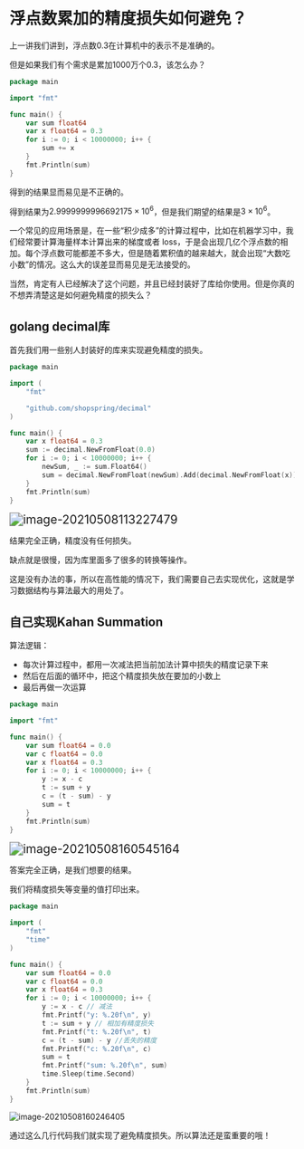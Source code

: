 # 浮点数累加的精度损失如何避免？

上一讲我们讲到，浮点数0.3在计算机中的表示不是准确的。

但是如果我们有个需求是累加1000万个0.3，该怎么办？

```go
package main

import "fmt"

func main() {
	var sum float64
	var x float64 = 0.3
	for i := 0; i < 10000000; i++ {
		sum += x
	}
	fmt.Println(sum)
}
```

得到的结果显而易见是不正确的。

得到结果为$2.9999999996692175 \times10^6$，但是我们期望的结果是$3\times10^6$。

一个常见的应用场景是，在一些“积少成多”的计算过程中，比如在机器学习中，我们经常要计算海量样本计算出来的梯度或者 loss，于是会出现几亿个浮点数的相加。每个浮点数可能都差不多大，但是随着累积值的越来越大，就会出现“大数吃小数”的情况。这么大的误差显而易见是无法接受的。

当然，肯定有人已经解决了这个问题，并且已经封装好了库给你使用。但是你真的不想弄清楚这是如何避免精度的损失么？

## golang decimal库

首先我们用一些别人封装好的库来实现避免精度的损失。

```go
package main

import (
	"fmt"

	"github.com/shopspring/decimal"
)

func main() {
	var x float64 = 0.3
	sum := decimal.NewFromFloat(0.0)
	for i := 0; i < 10000000; i++ {
		newSum, _ := sum.Float64()
		sum = decimal.NewFromFloat(newSum).Add(decimal.NewFromFloat(x))
	}
	fmt.Println(sum)
}
```

<img src="http://resource.gocloudcoder.com/image-20210508113227479.png" alt="image-20210508113227479" style="zoom:150%;" />

结果完全正确，精度没有任何损失。

缺点就是很慢，因为库里面多了很多的转换等操作。

这是没有办法的事，所以在高性能的情况下，我们需要自己去实现优化，这就是学习数据结构与算法最大的用处了。

## 自己实现Kahan Summation

算法逻辑：

* 每次计算过程中，都用一次减法把当前加法计算中损失的精度记录下来
* 然后在后面的循环中，把这个精度损失放在要加的小数上
* 最后再做一次运算

```go
package main

import "fmt"

func main() {
	var sum float64 = 0.0
	var c float64 = 0.0
    var x float64 = 0.3
	for i := 0; i < 10000000; i++ {
		y := x - c
		t := sum + y
		c = (t - sum) - y
		sum = t
	}
	fmt.Println(sum)
}
```

<img src="http://resource.gocloudcoder.com/image-20210508160545164.png" alt="image-20210508160545164" style="zoom:150%;" />

答案完全正确，是我们想要的结果。

我们将精度损失等变量的值打印出来。

```go
package main

import (
	"fmt"
	"time"
)

func main() {
	var sum float64 = 0.0
	var c float64 = 0.0
	var x float64 = 0.3
	for i := 0; i < 10000000; i++ {
		y := x - c // 减法
		fmt.Printf("y: %.20f\n", y)
		t := sum + y // 相加有精度损失
		fmt.Printf("t: %.20f\n", t)
		c = (t - sum) - y //丢失的精度
		fmt.Printf("c: %.20f\n", c)
		sum = t
		fmt.Printf("sum: %.20f\n", sum)
		time.Sleep(time.Second)
	}
	fmt.Println(sum)
}
```

![image-20210508160246405](http://resource.gocloudcoder.com/image-20210508160246405.png)

通过这么几行代码我们就实现了避免精度损失。所以算法还是蛮重要的哦！

